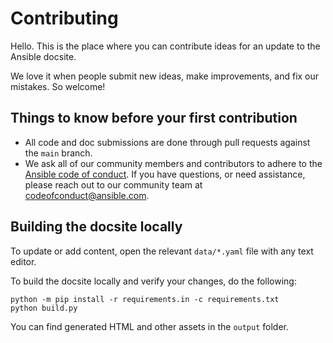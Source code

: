 # Contributing

Hello. This is the place where you can contribute ideas for an update to the Ansible docsite.

We love it when people submit new ideas, make improvements, and fix our mistakes. So welcome!

## Things to know before your first contribution

- All code and doc submissions are done through pull requests against the `main` branch.
- We ask all of our community members and contributors to adhere to the [Ansible code of conduct]. If you have questions, or need assistance, please reach out to our community team at [codeofconduct@ansible.com].

## Building the docsite locally

To update or add content, open the relevant ``data/*.yaml`` file with any text editor.

To build the docsite locally and verify your changes, do the following:

```
python -m pip install -r requirements.in -c requirements.txt
python build.py
```

You can find generated HTML and other assets in the ``output`` folder.

[Ansible code of conduct]: https://docs.ansible.com/ansible/latest/community/code_of_conduct.html
[codeofconduct@ansible.com]: mailto:codeofconduct@ansible.com
